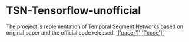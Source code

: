 # TSN-Tensorflow-unofficial
The proeject is replementation of Temporal Segment Networks based on original paper and the official code released. 
['['paper']'](http://wanglimin.github.io/papers/WangXWQLTV_ECCV16.pdf)
['['code']'](https://github.com/yjxiong/temporal-segment-networks)
